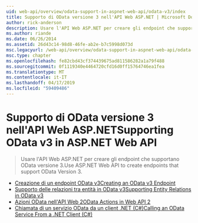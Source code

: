 ```yaml
---
uid: web-api/overview/odata-support-in-aspnet-web-api/odata-v3/index
title: Supporto di OData versione 3 nell'API Web ASP.NET | Microsoft Docs
author: rick-anderson
description: Usare l'API Web ASP.NET per creare gli endpoint che supportano OData versione 3.
ms.author: riande
ms.date: 06/26/2014
ms.assetid: 26d43c14-98d8-46fe-ab2e-b7c5998d073d
msc.legacyurl: /web-api/overview/odata-support-in-aspnet-web-api/odata-v3
msc.type: chapter
ms.openlocfilehash: fe82cbd43cf374439675ad811586282a1a79f488
ms.sourcegitcommit: 0f1119340e4464720cfd16d0ff15764746ea1fea
ms.translationtype: MT
ms.contentlocale: it-IT
ms.lasthandoff: 04/17/2019
ms.locfileid: "59409486"
---
```

# <a name="supporting-odata-v3-in-aspnet-web-api"></a><span data-ttu-id="e0bbb-103">Supporto di OData versione 3 nell'API Web ASP.NET</span><span class="sxs-lookup"><span data-stu-id="e0bbb-103">Supporting OData v3 in ASP.NET Web API</span></span>

> <span data-ttu-id="e0bbb-104">Usare l'API Web ASP.NET per creare gli endpoint che supportano OData versione 3.</span><span class="sxs-lookup"><span data-stu-id="e0bbb-104">Use ASP.NET Web API to create endpoints that support OData Version 3.</span></span>


- [<span data-ttu-id="e0bbb-105">Creazione di un endpoint OData v3</span><span class="sxs-lookup"><span data-stu-id="e0bbb-105">Creating an OData v3 Endpoint</span></span>](creating-an-odata-endpoint.md)
- [<span data-ttu-id="e0bbb-106">Supporto delle relazioni tra entità in OData v3</span><span class="sxs-lookup"><span data-stu-id="e0bbb-106">Supporting Entity Relations in OData v3</span></span>](working-with-entity-relations.md)
- [<span data-ttu-id="e0bbb-107">Azioni OData nell'API Web 2</span><span class="sxs-lookup"><span data-stu-id="e0bbb-107">OData Actions in Web API 2</span></span>](odata-actions.md)
- [<span data-ttu-id="e0bbb-108">Chiamata di un servizio OData da un client .NET (C#)</span><span class="sxs-lookup"><span data-stu-id="e0bbb-108">Calling an OData Service From a .NET Client (C#)</span></span>](calling-an-odata-service-from-a-net-client.md)
